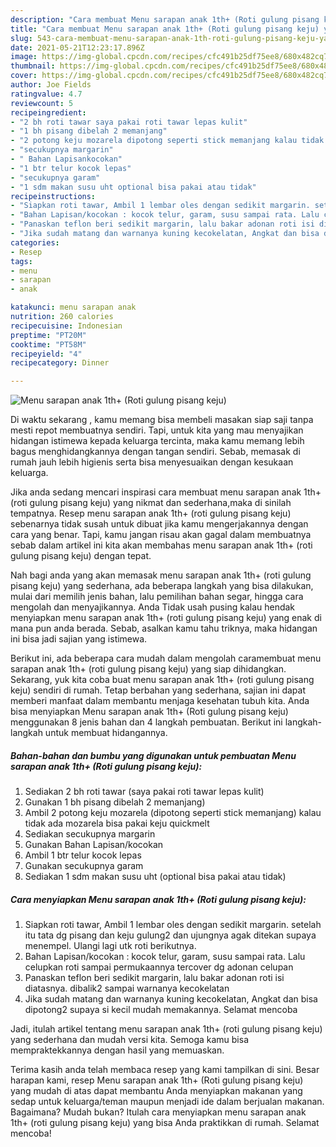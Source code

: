 ```yaml
---
description: "Cara membuat Menu sarapan anak 1th+ (Roti gulung pisang keju) yang lezat dan Mudah Dibuat"
title: "Cara membuat Menu sarapan anak 1th+ (Roti gulung pisang keju) yang lezat dan Mudah Dibuat"
slug: 543-cara-membuat-menu-sarapan-anak-1th-roti-gulung-pisang-keju-yang-lezat-dan-mudah-dibuat
date: 2021-05-21T12:23:17.896Z
image: https://img-global.cpcdn.com/recipes/cfc491b25df75ee8/680x482cq70/menu-sarapan-anak-1th-roti-gulung-pisang-keju-foto-resep-utama.jpg
thumbnail: https://img-global.cpcdn.com/recipes/cfc491b25df75ee8/680x482cq70/menu-sarapan-anak-1th-roti-gulung-pisang-keju-foto-resep-utama.jpg
cover: https://img-global.cpcdn.com/recipes/cfc491b25df75ee8/680x482cq70/menu-sarapan-anak-1th-roti-gulung-pisang-keju-foto-resep-utama.jpg
author: Joe Fields
ratingvalue: 4.7
reviewcount: 5
recipeingredient:
- "2 bh roti tawar saya pakai roti tawar lepas kulit"
- "1 bh pisang dibelah 2 memanjang"
- "2 potong keju mozarela dipotong seperti stick memanjang kalau tidak ada mozarela bisa pakai keju quickmelt"
- "secukupnya margarin"
- " Bahan Lapisankocokan"
- "1 btr telur kocok lepas"
- "secukupnya garam"
- "1 sdm makan susu uht optional bisa pakai atau tidak"
recipeinstructions:
- "Siapkan roti tawar, Ambil 1 lembar oles dengan sedikit margarin. setelah itu tata dg pisang dan keju gulung2 dan ujungnya agak ditekan supaya menempel. Ulangi lagi utk roti berikutnya."
- "Bahan Lapisan/kocokan : kocok telur, garam, susu sampai rata. Lalu celupkan roti sampai permukaannya tercover dg adonan celupan"
- "Panaskan teflon beri sedikit margarin, lalu bakar adonan roti isi diatasnya. dibalik2 sampai warnanya kecokelatan"
- "Jika sudah matang dan warnanya kuning kecokelatan, Angkat dan bisa dipotong2 supaya si kecil mudah memakannya. Selamat mencoba"
categories:
- Resep
tags:
- menu
- sarapan
- anak

katakunci: menu sarapan anak 
nutrition: 260 calories
recipecuisine: Indonesian
preptime: "PT20M"
cooktime: "PT58M"
recipeyield: "4"
recipecategory: Dinner

---
```



![Menu sarapan anak 1th+ (Roti gulung pisang keju)](https://img-global.cpcdn.com/recipes/cfc491b25df75ee8/680x482cq70/menu-sarapan-anak-1th-roti-gulung-pisang-keju-foto-resep-utama.jpg)

Di waktu  sekarang , kamu memang bisa membeli masakan siap saji tanpa mesti repot membuatnya sendiri. Tapi, untuk kita yang mau menyajikan hidangan istimewa kepada keluarga tercinta, maka kamu memang lebih bagus menghidangkannya dengan tangan sendiri. Sebab, memasak di rumah jauh lebih higienis serta bisa menyesuaikan dengan kesukaan keluarga.

Jika anda sedang mencari inspirasi cara membuat menu sarapan anak 1th+ (roti gulung pisang keju) yang nikmat dan sederhana,maka di sinilah tempatnya. Resep menu sarapan anak 1th+ (roti gulung pisang keju)  sebenarnya tidak susah untuk dibuat jika kamu mengerjakannya dengan cara yang benar. Tapi, kamu jangan risau akan gagal dalam membuatnya 
sebab dalam artikel ini kita akan membahas menu sarapan anak 1th+ (roti gulung pisang keju) dengan tepat.  



Nah bagi anda yang akan memasak menu sarapan anak 1th+ (roti gulung pisang keju) yang sederhana, ada beberapa langkah yang bisa dilakukan, mulai dari memilih jenis bahan, lalu pemilihan bahan segar, hingga cara mengolah dan menyajikannya. Anda Tidak usah pusing kalau hendak menyiapkan menu sarapan anak 1th+ (roti gulung pisang keju) yang enak di mana pun anda berada. Sebab, asalkan kamu  tahu triknya, maka hidangan ini bisa jadi sajian yang istimewa.

Berikut ini, ada beberapa cara mudah dalam mengolah caramembuat menu sarapan anak 1th+ (roti gulung pisang keju) yang siap dihidangkan. Sekarang, yuk kita coba buat menu sarapan anak 1th+ (roti gulung pisang keju) sendiri di rumah. Tetap berbahan yang sederhana, sajian ini dapat memberi manfaat dalam membantu menjaga kesehatan tubuh kita. Anda bisa menyiapkan Menu sarapan anak 1th+ (Roti gulung pisang keju) menggunakan 8 jenis bahan dan 4 langkah pembuatan. Berikut ini langkah-langkah untuk membuat hidangannya.

<!--inarticleads1-->

##### Bahan-bahan dan bumbu yang digunakan untuk pembuatan Menu sarapan anak 1th+ (Roti gulung pisang keju):

1. Sediakan 2 bh roti tawar (saya pakai roti tawar lepas kulit)
1. Gunakan 1 bh pisang dibelah 2 memanjang)
1. Ambil 2 potong keju mozarela (dipotong seperti stick memanjang) kalau tidak ada mozarela bisa pakai keju quickmelt
1. Sediakan secukupnya margarin
1. Gunakan  Bahan Lapisan/kocokan
1. Ambil 1 btr telur kocok lepas
1. Gunakan secukupnya garam
1. Sediakan 1 sdm makan susu uht (optional bisa pakai atau tidak)




<!--inarticleads2-->

##### Cara menyiapkan Menu sarapan anak 1th+ (Roti gulung pisang keju):

1. Siapkan roti tawar, Ambil 1 lembar oles dengan sedikit margarin. setelah itu tata dg pisang dan keju gulung2 dan ujungnya agak ditekan supaya menempel. Ulangi lagi utk roti berikutnya.
1. Bahan Lapisan/kocokan : kocok telur, garam, susu sampai rata. Lalu celupkan roti sampai permukaannya tercover dg adonan celupan
1. Panaskan teflon beri sedikit margarin, lalu bakar adonan roti isi diatasnya. dibalik2 sampai warnanya kecokelatan
1. Jika sudah matang dan warnanya kuning kecokelatan, Angkat dan bisa dipotong2 supaya si kecil mudah memakannya. Selamat mencoba




Jadi, itulah artikel tentang  menu sarapan anak 1th+ (roti gulung pisang keju)  yang sederhana dan mudah versi kita. Semoga kamu bisa mempraktekkannya dengan hasil yang memuaskan. 

Terima kasih anda telah membaca resep yang kami tampilkan di sini. Besar harapan kami, resep  Menu sarapan anak 1th+ (Roti gulung pisang keju) yang mudah di atas dapat membantu Anda menyiapkan makanan yang sedap untuk keluarga/teman maupun menjadi ide dalam berjualan makanan. Bagaimana? Mudah bukan? Itulah cara menyiapkan menu sarapan anak 1th+ (roti gulung pisang keju) yang bisa Anda praktikkan di rumah. Selamat mencoba!

